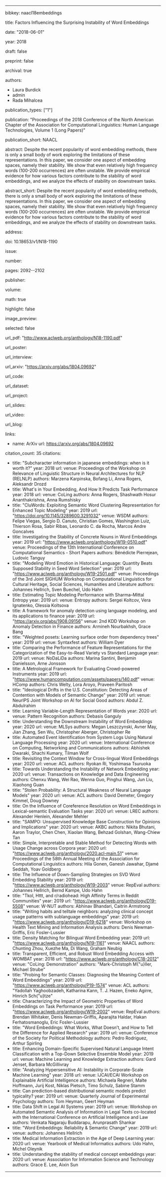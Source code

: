 ---

bibkey: naacl18embeddings

title: Factors Influencing the Surprising Instability of Word Embeddings

date: "2018-06-01"

year: 2018

draft: false

preprint: false

archival: true

authors: 
- Laura Burdick
- admin
- Rada Mihalcea

publication_types: ["1"]

publication: "Proceedings of the 2018 Conference of the North American Chapter of the Association for Computational Linguistics: Human Language Technologies, Volume 1 (Long Papers)"

publication_short: NAACL

abstract: Despite the recent popularity of word embedding methods, there is only a small body of work exploring the limitations of these representations. In this paper, we consider one aspect of embedding spaces, namely their stability. We show that even relatively high frequency words (100-200 occurrences) are often unstable. We provide empirical evidence for how various factors contribute to the stability of word embeddings, and we analyze the effects of stability on downstream tasks.

abstract_short: Despite the recent popularity of word embedding methods, there is only a small body of work exploring the limitations of these representations. In this paper, we consider one aspect of embedding spaces, namely their stability. We show that even relatively high frequency words (100-200 occurrences) are often unstable. We provide empirical evidence for how various factors contribute to the stability of word embeddings, and we analyze the effects of stability on downstream tasks.

address: 

doi: 10.18653/v1/N18-1190

issue: 

number: 

pages: 2092--2102

publisher: 

volume: 

math: true

highlight: false

image_preview: 

selected: false

url_pdf: "http://www.aclweb.org/anthology/N18-1190.pdf"

url_poster: 

url_interview: 

url_arxiv: "https://arxiv.org/abs/1804.09692"

url_code: 

url_dataset: 

url_project: 

url_slides: 

url_video: 

url_blog: 

links: 
- name: ArXiv
  url: https://arxiv.org/abs/1804.09692

citation_count: 35
citations:
- title: "Subcharacter information in japanese embeddings: when is it worth it?"
  year: 2018
  url: 
  venue: Proceedings of the Workshop on Relevance of Linguistic Structure in Neural Architectures for NLP (RELNLP)
  authors: Marzena Karpinska, Bofang Li, Anna Rogers, Aleksandr Drozd
- title: What's in Your Embedding, And How It Predicts Task Performance
  year: 2018
  url: 
  venue: CoLing
  authors: Anna Rogers, Shashwath Hosur Ananthakrishna, Anna Rumshisky
- title: "CluWords: Exploiting Semantic Word Clustering Representation for Enhanced Topic Modeling"
  year: 2019
  url: "https://doi.org/10.1145/3289600.3291032"
  venue: WSDM
  authors: Felipe Viegas, Sergio D. Canuto, Christian Gomes, Washington Luiz, Thierson Rosa, Sabir Ribas, Leonardo C. da Rocha, Marcos Andre Goncalves
- title: Investigating the Stability of Concrete Nouns in Word Embeddings
  year: 2019
  url: "https://www.aclweb.org/anthology/W19-0510.pdf"
  venue: Proceedings of the 13th International Conference on Computational Semantics - Short Papers
  authors: Bénédicte Pierrejean, Ludovic Tanguy
- title: "Modeling Word Emotion in Historical Language: Quantity Beats Supposed Stability in Seed Word Selection"
  year: 2019
  url: "https://www.aclweb.org/anthology/W19-2501.pdf"
  venue: Proceedings of the 3rd Joint SIGHUM Workshop on Computational Linguistics for Cultural Heritage, Social Sciences, Humanities and Literature
  authors: Johannes Hellrich, Sven Buechel, Udo Hahn
- title: Estimating Topic Modeling Performance with Sharma–Mittal Entropy
  year: 2019
  url: 
  venue: Entropy
  authors: Sergei Koltcov, Vera Ignatenko, Olessia Koltsova
- title: A framework for anomaly detection using language modeling, and its applications to finance
  year: 2019
  url: "https://arxiv.org/abs/1908.09156"
  venue: 2nd KDD Workshop on Anomaly Detection in Finance
  authors: Armineh Nourbakhsh, Grace Bang
- title: "Weighted posets: Learning surface order from dependency trees"
  year: 2019
  url: 
  venue: Syntaxfest
  authors: William Dyer
- title: Comparing the Performance of Feature Representations for the Categorization of the Easy-to-Read Variety vs Standard Language
  year: 2019
  url: 
  venue: NoDaLiDa
  authors: Marina Santini, Benjamin Danielsson, Arne Jonsson
- title: A Metrological Framework for Evaluating Crowd-powered Instruments
  year: 2019
  url: "https://www.humancomputation.com/assets/papers/140.pdf"
  venue: HComp
  authors: Chris Welty, Lora Aroyo, Praveen Paritosh
- title: "Ideological Drifts in the U.S. Constitution: Detecting Areas of Contention with Models of Semantic Change"
  year: 2019
  url: 
  venue: NeurIPS Joint Workshop on AI for Social Good
  authors: Abdul Z. Abdulrahim
- title: Learning Variable-Length Representation of Words
  year: 2020
  url: 
  venue: Pattern Recognition
  authors: Debasis Ganguly
- title: Understanding the Downstream Instability of Word Embeddings
  year: 2020
  url: 
  venue: MLSys
  authors: Megan Leszczynski, Avner May, Jian Zhang, Sen Wu, Christopher Aberger, Christopher Re
- title: Automated Event Identification from System Logs Using Natural Language Processing
  year: 2020
  url: 
  venue: International Conference on Computing, Networking and Communications
  authors: Abhishek Dwaraki, Shachi Kumary, Tilman Wolf
- title: Revisiting the Context Window for Cross-lingual Word Embeddings
  year: 2020
  url: 
  venue: ACL
  authors: Ryokan Ri, Yoshimasa Tsuruoka
- title: Towards Understanding the Instability of Network Embedding
  year: 2020
  url: 
  venue: Transactions on Knowledge and Data Engineering
  authors: Chenxu Wang, Wei Rao, Wenna Guo, Pinghui Wang, Jun Liu, Xiaohong Guan
- title: "Stolen Probability: A Structural Weakness of Neural Language Models"
  year: 2020
  url: 
  venue: ACL
  authors: David Demeter, Gregory Kimmel, Doug Downey
- title: On the Influence of Coreference Resolution on Word Embeddings in Lexical-semantic Evaluation Tasks
  year: 2020
  url: 
  venue: LREC
  authors: Alexander Henlein, Alexander Mehler
- title: "SAMPO: Unsupervised Knowledge Base Construction for Opinions and Implications"
  year: 2020
  url: 
  venue: AKBC
  authors: Nikita Bhutani, Aaron Traylor, Chen Chen, Xiaolan Wang, Behzad Golshan, Wang-Chiew Tan
- title: Simple, Interpretable and Stable Method for Detecting Words with Usage Change across Corpora
  year: 2020
  url: "https://www.aclweb.org/anthology/2020.acl-main.51"
  venue: Proceedings of the 58th Annual Meeting of the Association for Computational Linguistics
  authors: Hila Gonen, Ganesh Jawahar, Djamé Seddah, Yoav Goldberg
- title: The Influence of Down-Sampling Strategies on SVD Word Embedding Stability
  year: 2019
  url: "https://www.aclweb.org/anthology/W19-2003"
  venue: RepEval
  authors: Johannes Hellrich, Bernd Kampe, Udo Hahn
- title: "Tkol, Httt, and r/radiohead: High Affinity Terms in Reddit Communities"
  year: 2019
  url: "https://www.aclweb.org/anthology/D19-5508"
  venue: W-NUT
  authors: Abhinav Bhandari, Caitrin Armstrong
- title: "Writing habits and telltale neighbors: analyzing clinical concept usage patterns with sublanguage embeddings"
  year: 2019
  url: "https://www.aclweb.org/anthology/D19-6218"
  venue: Workshop on Health Text Mining and Information Analysis
  authors: Denis Newman-Griffis, Eric Fosler-Lussier
- title: Density Matching for Bilingual Word Embedding
  year: 2019
  url: "https://www.aclweb.org/anthology/N19-1161"
  venue: NAACL
  authors: Chunting Zhou, Xuezhe Ma, Di Wang, Graham Neubig
- title: Transparent, Efficient, and Robust Word Embedding Access with WOMBAT
  year: 2018
  url: "https://www.aclweb.org/anthology/C18-2012"
  venue: "CoLing: Demonstration"
  authors: "Mark-Christoph M{\"u}ller, Michael Strube"
- title: "Probing for Semantic Classes: Diagnosing the Meaning Content of Word Embeddings"
  year: 2019
  url: "https://www.aclweb.org/anthology/P19-1574"
  venue: ACL
  authors: "Yadollah Yaghoobzadeh, Katharina Kann, T. J. Hazen, Eneko Agirre, Hinrich Sch{\"u}tze"
- title: Characterizing the Impact of Geometric Properties of Word Embeddings on Task Performance
  year: 2019
  url: "https://www.aclweb.org/anthology/W19-2002"
  venue: RepEval
  authors: Brendan Whitaker, Denis Newman-Griffis, Aparajita Haldar, Hakan Ferhatosmanoglu, Eric Fosler-Lussier
- title: "Word Embeddings: What Works, What Doesn’t, and How to Tell the Difference for Applied Research"
  year: 2019
  url: 
  venue: Conference of the Society for Political Methodology
  authors: Pedro Rodriguez, Arthur Spirling
- title: Enhancing Domain-Specific Supervised Natural Language Intent Classification with a Top-Down Selective Ensemble Model
  year: 2019
  url: 
  venue: Machine Learning and Knowledge Extraction
  authors: Gard Jenset, Barbara McGillivray
- title: "Analyzing Hypersensitive AI: Instability in Corporate-Scale Machine Learning"
  year: 2018
  url: 
  venue: IJCAI/ECAI Workshop on Explainable Artificial Intelligence
  authors: Michaela Regneri, Malte Hoffmann, Jurij Kost, Niklas Pietsch, Timo Schulz, Sabine Stamm
- title: Can prediction-based distributional semantic models predict typicality?
  year: 2019
  url: 
  venue: Quarterly Journal of Experimental Psychology
  authors: Tom Heyman, Geert Heyman
- title: Data Shift in Legal AI Systems
  year: 2019
  url: 
  venue: Workshop on Automated Semantic Analysis of Information in Legal Texts co-located with the International Conference on Artificial Intelligence and Law
  authors: Venkata Nagaraju Buddarapu, Arunprasath Shankar
- title: "Word Embeddings: Reliability & Semantic Change"
  year: 2019
  url: 
  venue: 
  authors: Johannes Hellrich
- title: Medical Information Extraction in the Age of Deep Learning
  year: 2020
  url: 
  venue: Yearbook of Medical Informatics
  authors: Udo Hahn, Michel Oleynik
- title: Understanding the stability of medical concept embeddings
  year: 2020
  url: 
  venue: Association for Information Science and Technology
  authors: Grace E. Lee, Aixin Sun


---